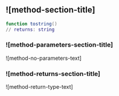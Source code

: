 ## ![method-section-title]


```lua
function tostring()
// returns: string
```


### ![method-parameters-section-title]

![method-no-parameters-text]

### ![method-returns-section-title]

![method-return-type-text]

